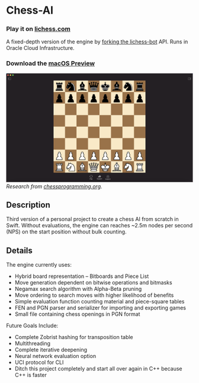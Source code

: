 # Chess-AI
### Play it on [lichess.com](https://lichess.org/@/cabouezzi)
A fixed-depth version of the engine by [forking the lichess-bot](https://github.com/cabouezzi/chess-ai-oracle) API. Runs in Oracle Cloud Infrastructure.
### Download the [macOS Preview](https://github.com/cabouezzi/Chess-AI/blob/main/Chess%20AI.zip?raw=true)
![](screenshot.png)
_Research from [chessprogramming.org](https://www.chessprogramming.org/Main_Page)._ 
<br>
## Description
Third version of a personal project to create a chess AI from scratch in Swift. Without evaluations, the engine can reaches ~2.5m nodes per second (NPS) on the start position without bulk counting. 
## Details
The engine currently uses:
- Hybrid board representation – Bitboards and Piece List
- Move generation dependent on bitwise operations and bitmasks
- Negamax search algorithm with Alpha-Beta pruning
- Move ordering to search moves with higher likelihood of benefits
- Simple evaluation function counting material and piece-square tables
- FEN and PGN parser and serializer for importing and exporting games
- Small file containing chess openings in PGN format


Future Goals Include:
- Complete Zobrist hashing for transposition table
- Multithreading
- Complete iterative deepening
- Neural network evaluation option
- UCI protocol for CLI
- Ditch this project completely and start all over again in C++ because C++ is faster
